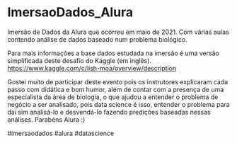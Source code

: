 # ImersaoDados_Alura
Imersão de Dados da Alura que ocorreu em maio de 2021. Com várias aulas contendo análise de dados baseado num problema biológico.

Para mais informações a base dados estudada na imersão é uma versão simplificada deste desafio do Kaggle (em inglês).
https://www.kaggle.com/c/lish-moa/overview/description

Gostei muito de participar deste evento pois os instrutores explicaram cada passo com didática e bom humor, além de contar com a presença de uma especialista da área de biologia, o que ajudou a entender o problema de negócio a ser analisado, pois data science é isso, entender o problema para daí sim analisá-lo e desvendá-lo fazendo predições baseadas nessas análises. Parabéns Alura :)

#imersaodados  #alura  #datascience
